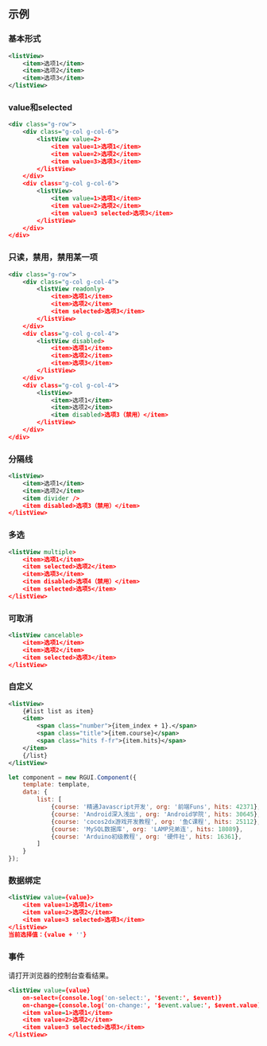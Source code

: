 ## 示例
### 基本形式

<div class="m-example"></div>

```xml
<listView>
    <item>选项1</item>
    <item>选项2</item>
    <item>选项3</item>
</listView>
```

### value和selected

<div class="m-example"></div>

```xml
<div class="g-row">
    <div class="g-col g-col-6">
        <listView value=2>
            <item value=1>选项1</item>
            <item value=2>选项2</item>
            <item value=3>选项3</item>
        </listView>
    </div>
    <div class="g-col g-col-6">
        <listView>
            <item value=1>选项1</item>
            <item value=2>选项2</item>
            <item value=3 selected>选项3</item>
        </listView>
    </div>
</div>
```

### 只读，禁用，禁用某一项

<div class="m-example"></div>

```xml
<div class="g-row">
    <div class="g-col g-col-4">
        <listView readonly>
            <item>选项1</item>
            <item>选项2</item>
            <item selected>选项3</item>
        </listView>
    </div>
    <div class="g-col g-col-4">
        <listView disabled>
            <item>选项1</item>
            <item>选项2</item>
            <item>选项3</item>
        </listView>
    </div>
    <div class="g-col g-col-4">
        <listView>
            <item>选项1</item>
            <item>选项2</item>
            <item disabled>选项3（禁用）</item>
        </listView>
    </div>
</div>
```

### 分隔线

<div class="m-example"></div>

```xml
<listView>
    <item>选项1</item>
    <item>选项2</item>
    <item divider />
    <item disabled>选项3（禁用）</item>
</listView>
```

### 多选

<div class="m-example"></div>

```xml
<listView multiple>
    <item>选项1</item>
    <item selected>选项2</item>
    <item>选项3</item>
    <item disabled>选项4（禁用）</item>
    <item selected>选项5</item>
</listView>
```

### 可取消

<div class="m-example"></div>

```xml
<listView cancelable>
    <item>选项1</item>
    <item>选项2</item>
    <item selected>选项3</item>
</listView>
```

### 自定义

<div class="m-example"></div>

```xml
<listView>
    {#list list as item}
    <item>
        <span class="number">{item_index + 1}.</span>
        <span class="title">{item.course}</span>
        <span class="hits f-fr">{item.hits}</span>
    </item>
    {/list}
</listView>
```

```javascript
let component = new RGUI.Component({
    template: template,
    data: {
        list: [
            {course: '精通Javascript开发', org: '前端Funs', hits: 42371},
            {course: 'Android深入浅出', org: 'Android学院', hits: 30645},
            {course: 'cocos2dx游戏开发教程', org: '鱼C课程', hits: 25112},
            {course: 'MySQL数据库', org: 'LAMP兄弟连', hits: 18089},
            {course: 'Arduino初级教程', org: '硬件社', hits: 16361},
        ]
    }
});
```

### 数据绑定

<div class="m-example"></div>

```xml
<listView value={value}>
    <item value=1>选项1</item>
    <item value=2>选项2</item>
    <item value=3 selected>选项3</item>
</listView>
当前选择值：{value + ''}
```

### 事件

请打开浏览器的控制台查看结果。

<div class="m-example"></div>

```xml
<listView value={value}
    on-select={console.log('on-select:', '$event:', $event)}
    on-change={console.log('on-change:', '$event.value:', $event.value)}>
    <item value=1>选项1</item>
    <item value=2>选项2</item>
    <item value=3 selected>选项3</item>
</listView>
```
